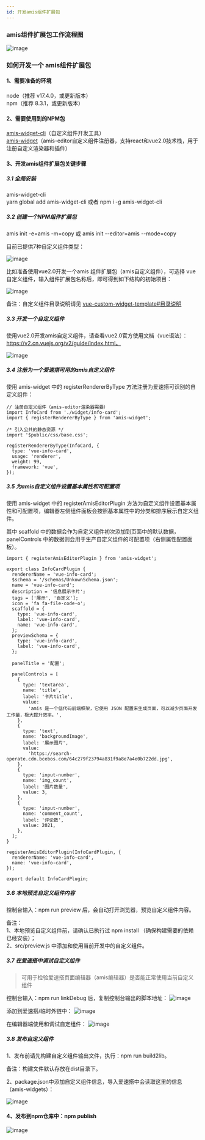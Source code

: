 ```yaml
---
id: 开发amis组件扩展包
---
```


### amis组件扩展包工作流程图
![image](/img/NPM组件扩展包/amis-npm-widget/amis-npm-widget-work.png)

### 如何开发一个 amis组件扩展包

#### 1、需要准备的环境
node（推荐 v17.4.0，或更新版本）  
npm（推荐 8.3.1，或更新版本）

#### 2、需要使用到的NPM包
[amis-widget-cli](https://github.com/aisuda/amis-widget-cli)（自定义组件开发工具）  
[amis-widget](https://github.com/aisuda/amis-widget)（amis-editor自定义组件注册器，支持react和vue2.0技术栈，用于注册自定义渲染器和插件）

#### 3、开发amis组件扩展包关键步骤
##### 3.1 全局安装 
amis-widget-cli  
yarn global add amis-widget-cli 或者  npm i -g amis-widget-cli  

##### 3.2 创建一个NPM组件扩展包  
amis init -e=amis -m=copy  或  amis init --editor=amis --mode=copy

目前已提供7种自定义组件类型：

![image](/img/NPM组件扩展包/amis-npm-widget/install-amis-widget-cli-amis.png)

比如准备使用vue2.0开发一个amis 组件扩展包（amis自定义组件），可选择 vue自定义组件，输入组件扩展包名称后，即可得到如下结构的初始项目：

![image](/img/NPM组件扩展包/amis-npm-widget/vue-custom-widget-template.png)

备注：自定义组件目录说明请见 [vue-custom-widget-template#目录说明](https://github.com/aisuda/vue-custom-widget-template#%E7%9B%AE%E5%BD%95%E8%AF%B4%E6%98%8E)

##### 3.3 开发一个自定义组件

使用vue2.0开发amis自定义组件，请查看vue2.0官方使用文档（vue语法）：https://v2.cn.vuejs.org/v2/guide/index.html。

![image](/img/NPM组件扩展包/amis-npm-widget/vue-custom-widget-template-code.png)

##### 3.4 注册为一个爱速搭可用的amis自定义组件  

使用 amis-widget 中的 registerRendererByType 方法注册为爱速搭可识别的自定义组件：  
```
// 注册自定义组件（amis-editor渲染器需要）
import InfoCard from './widget/info-card';
import { registerRendererByType } from 'amis-widget';

/* 引入公共的静态资源 */
import '$public/css/base.css';

registerRendererByType(InfoCard, {
  type: 'vue-info-card',
  usage: 'renderer',
  weight: 99,
  framework: 'vue',
});
```

##### 3.5 为amis自定义组件设置基本属性和可配置项  
使用 amis-widget 中的 registerAmisEditorPlugin 方法为自定义组件设置基本属性和可配置项，编辑器左侧组件面板会按照基本属性中的分类和排序展示自定义组件。

其中 scaffold 中的数据会作为自定义组件初次添加到页面中的默认数据，panelControls 中的数据则会用于生产自定义组件的可配置项（右侧属性配置面板）。

```
import { registerAmisEditorPlugin } from 'amis-widget';

export class InfoCardPlugin {
  rendererName = 'vue-info-card';
  $schema = '/schemas/UnkownSchema.json';
  name = 'vue-info-card';
  description = '信息展示卡片';
  tags = ['展示', '自定义'];
  icon = 'fa fa-file-code-o';
  scaffold = {
    type: 'vue-info-card',
    label: 'vue-info-card',
    name: 'vue-info-card',
  };
  previewSchema = {
    type: 'vue-info-card',
    label: 'vue-info-card',
  };

  panelTitle = '配置';

  panelControls = [
    {
      type: 'textarea',
      name: 'title',
      label: '卡片title',
      value:
        'amis 是一个低代码前端框架，它使用 JSON 配置来生成页面，可以减少页面开发工作量，极大提升效率。',
    },
    {
      type: 'text',
      name: 'backgroundImage',
      label: '展示图片',
      value:
        'https://search-operate.cdn.bcebos.com/64c279f23794a831f9a8e7a4e0b722dd.jpg',
    },
    {
      type: 'input-number',
      name: 'img_count',
      label: '图片数量',
      value: 3,
    },
    {
      type: 'input-number',
      name: 'comment_count',
      label: '评论数',
      value: 2021,
    },
  ];
}

registerAmisEditorPlugin(InfoCardPlugin, {
  rendererName: 'vue-info-card',
  name: 'vue-info-card',
});

export default InfoCardPlugin;
```

##### 3.6 本地预览自定义组件内容  
控制台输入：npm run preview 后，会自动打开浏览器，预览自定义组件内容。

备注：  
1、本地预览自定义组件前，请确认已执行过 npm install （确保构建需要的依赖已经安装）；  
2、src/preview.js 中添加和使用当前开发中的自定义组件。  

##### 3.7 在爱速搭中调试自定义组件
> 可用于检验爱速搭页面编辑器（amis编辑器）是否能正常使用当前自定义组件

控制台输入：npm run linkDebug 后，复制控制台输出的脚本地址：
![image](/img/NPM组件扩展包/amis-npm-widget/linkDebug.png)

添加到爱速搭/临时外链中：
![image](/img/NPM组件扩展包/amis-npm-widget/linkDebug2.png)

在编辑器端使用和调试自定组件：
![image](/img/NPM组件扩展包/amis-npm-widget/linkDebug-editor.png)

##### 3.8 发布自定义组件  
1、发布前请先构建自定义组件输出文件，执行：npm run build2lib。  

备注：构建文件默认存放在dist目录下。  

2、package.json中添加自定义组件信息，导入爱速搭中会读取这里的信息（amis-widgets）：  

![image](/img/NPM组件扩展包/amis-npm-widget/vue-custom-widget-package.png)

#### 4、发布到npm仓库中：npm publish
![image](/img/NPM组件扩展包/amis-npm-widget/npm-publish.png)



